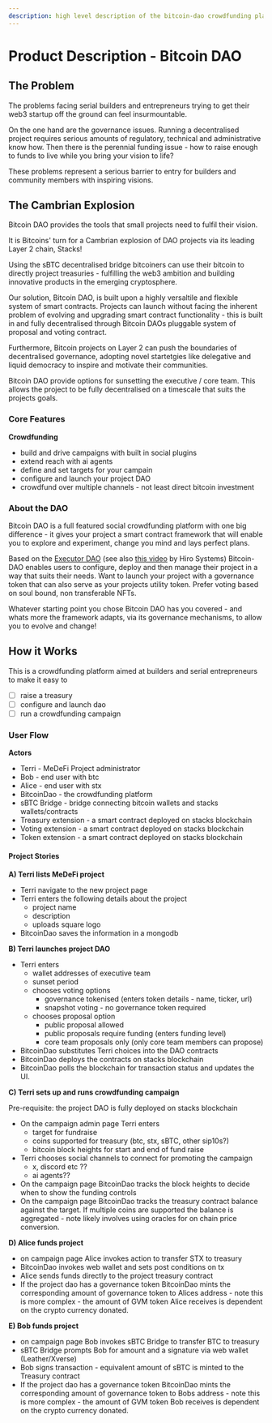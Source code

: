 ```yaml
---
description: high level description of the bitcoin-dao crowdfunding platform
---
```


# Product Description - Bitcoin DAO

## The Problem

The problems facing serial builders and entrepreneurs trying to get their web3 startup off the ground can feel insurmountable.&#x20;

On the one hand are the governance issues. Running a decentralised project requires serious amounts of regulatory, technical and administrative know how. Then there is the perennial funding issue - how to raise enough to funds to live while you bring your vision to life? &#x20;

These problems represent a serious barrier to entry for builders and community members with inspiring visions.

## The Cambrian Explosion

Bitcoin DAO provides the tools that small projects need to fulfil their vision.&#x20;

It is Bitcoins' turn for a Cambrian explosion of DAO projects via its leading Layer 2 chain, Stacks!

Using the sBTC decentralised bridge bitcoiners can use their bitcoin to directly project treasuries - fulfilling the web3 ambition and building innovative products in the emerging cryptosphere.

Our solution, Bitcoin DAO, is built upon a highly versaltile and flexible system of smart contracts. Projects can launch without facing the inherent problem of evolving and upgrading smart contract functionality - this is built in and fully decentralised through Bitcoin DAOs pluggable system of proposal and voting contract.&#x20;

Furthermore, Bitcoin projects on Layer 2 can push the boundaries of decentralised governance, adopting novel startetgies like delegative and liquid democracy to inspire and motivate their communities.

Bitcoin DAO provide options for sunsetting the executive / core team. This allows the project to be fully decentralised on a timescale that suits the projects goals.

### Core Features

**Crowdfunding**

* build and drive campaigns with built in social plugins
* extend reach with ai agents
* define and set targets for your campain
* configure and launch your project DAO
* crowdfund over multiple channels - not least direct bitcoin investment

### About the DAO

Bitcoin DAO is a full featured social crowdfunding platform with one big difference - it gives your project a smart contract framework that will enable you to explore and experiment, change you mind and lays perfect plans.

Based on the [Executor DAO](https://github.com/MarvinJanssen/executor-dao) (see also [this video](https://www.youtube.com/watch?v=U4J_JnbTg2o) by Hiro Systems) Bitcoin-DAO enables users to configure, deploy and then manage their project in a way that suits their needs. Want to launch your project with a governance token that can also serve as your projects utility token. Prefer voting based on soul bound, non transferable NFTs.&#x20;

Whatever starting point you chose Bitcoin DAO has you covered - and whats more the framework adapts, via its governance mechanisms, to allow you to evolve and change!

## How it Works

This is a crowdfunding platform aimed at builders and serial entrepreneurs to make it easy to&#x20;

* [ ] raise a treasury
* [ ] configure and launch dao&#x20;
* [ ] run a crowdfunding campaign

### User Flow

**Actors**

* Terri - MeDeFi Project administrator&#x20;
* Bob - end user with btc
* Alice - end user with stx
* BitcoinDao - the crowdfunding platform
* sBTC Bridge - bridge connecting bitcoin wallets and stacks wallets/contracts
* Treasury extension - a smart contract deployed on stacks blockchain
* Voting extension - a smart contract deployed on stacks blockchain
* Token extension - a smart contract deployed on stacks blockchain

#### Project Stories

**A) Terri lists MeDeFi project**

* Terri navigate to the new project page
* Terri enters the following details about the project
  * project name
  * description
  * uploads square logo
* BitcoinDao saves the information in a mongodb

**B) Terri launches project DAO**

* Terri enters
  * wallet addresses of executive team
  * sunset period
  * chooses voting options
    * governance tokenised (enters token details - name, ticker, url)
    * snapshot voting - no governance token required
  * chooses proposal option
    * public proposal allowed
    * public proposals require funding (enters funding level)
    * core team proposals only (only core team members can propose)
* BitcoinDao substitutes Terri choices into the DAO contracts
* BitcoinDao deploys the contracts on stacks blockchain
* BitcoinDao polls the blockchain for transaction status and updates the UI.

**C) Terri sets up and runs crowdfunding campaign**

Pre-requisite: the project DAO is fully deployed on stacks blockchain

* On the campaign admin page Terri enters
  * target for fundraise
  * coins supported for treasury (btc, stx, sBTC, other sip10s?)
  * bitcoin block heights for start and end of fund raise&#x20;
* Terri chooses social channels to connect for promoting the campaign
  * x, discord etc ??
  * ai agents??
* On the campaign page BitcoinDao tracks the block heights to decide when to show the funding controls
* On the campaign page BitcoinDao tracks the treasury contract balance against the target. If multiple coins are supported the balance is aggregated - note likely involves using oracles for on chain price conversion.

**D) Alice funds project**

* on campaign page Alice invokes action to transfer STX to treasury
* BitcoinDao invokes web wallet and sets post conditions on tx
* Alice sends funds directly to the project treasury contract
* If the project dao has a governance token BitcoinDao mints the corresponding amount of governance token to Alices address - note this is more complex - the amount of GVM token Alice receives is dependent on the crypto currency donated. &#x20;

**E) Bob funds project**

* on campaign page Bob invokes sBTC Bridge to transfer BTC to treasury
* sBTC Bridge prompts Bob for amount and a signature via web wallet (Leather/Xverse)
* Bob signs transaction - equivalent amount of sBTC is minted to the Treasury contract
* If the project dao has a governance token BitcoinDao mints the corresponding amount of governance token to Bobs address - note this is more complex - the amount of GVM token Bob receives is dependent on the crypto currency donated.

















